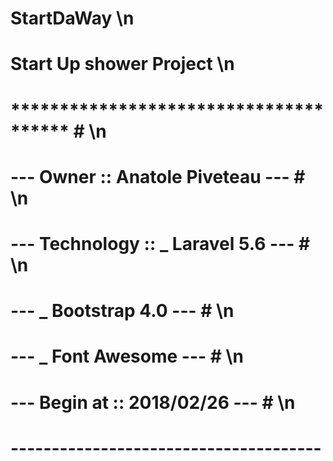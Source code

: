 # StartDaWay \n
# Start Up shower Project \n
# ************************************** # \n
# --- Owner      :: Anatole Piveteau --- # \n
# --- Technology :: _ Laravel 5.6    --- # \n
# ---               _ Bootstrap 4.0  --- # \n
# ---               _ Font Awesome   --- # \n
# --- Begin at   :: 2018/02/26       --- # \n
# -------------------------------------- #
